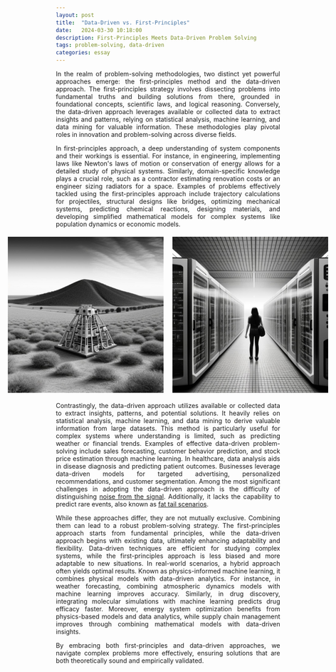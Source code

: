 ```yaml
---
layout: post
title:  "Data-Driven vs. First-Principles"
date:   2024-03-30 10:18:00
description: First-Principles Meets Data-Driven Problem Solving
tags: problem-solving, data-driven 
categories: essay
---
```


<div style="text-align: justify;">

<p>In the realm of problem-solving methodologies, two distinct yet powerful approaches emerge: the first-principles method and the data-driven approach. The first-principles strategy involves dissecting problems into fundamental truths and building solutions from there, grounded in foundational concepts, scientific laws, and logical reasoning. Conversely, the data-driven approach leverages available or collected data to extract insights and patterns, relying on statistical analysis, machine learning, and data mining for valuable information. These methodologies play pivotal roles in innovation and problem-solving across diverse fields.</p>

<p>In first-principles approach, a deep understanding of system components and their workings is essential. For instance, in engineering, implementing laws like Newton's laws of motion or conservation of energy allows for a detailed study of physical systems. Similarly, domain-specific knowledge plays a crucial role, such as a contractor estimating renovation costs or an engineer sizing radiators for a space. Examples of problems effectively tackled using the first-principles approach include trajectory calculations for projectiles, structural designs like bridges, optimizing mechanical systems, predicting chemical reactions, designing materials, and developing simplified mathematical models for complex systems like population dynamics or economic models.</p>

<div style="display: flex; justify-content: center; align-items: center; gap: 20px; margin-top: 20px; margin-bottom: 20px;">
    <img src="/assets/img/first-principles.jpg" alt="first-principle" width="400" height="350">
    <img src="/assets/img/data-driven.jpg" alt="data-driven" width="400" height="350">
</div>


<p>Contrastingly, the data-driven approach utilizes available or collected data to extract insights, patterns, and potential solutions. It heavily relies on statistical analysis, machine learning, and data mining to derive valuable information from large datasets. This method is particularly useful for complex systems where understanding is limited, such as predicting weather or financial trends. Examples of effective data-driven problem-solving include sales forecasting, customer behavior prediction, and stock price estimation through machine learning. In healthcare, data analysis aids in disease diagnosis and predicting patient outcomes. Businesses leverage data-driven models for targeted advertising, personalized recommendations, and customer segmentation. Among the most significant challenges in adopting the data-driven approach is the difficulty of distinguishing <a href="https://en.wikipedia.org/wiki/The_Signal_and_the_Noise">noise from the signal</a>. Additionally, it lacks the capability to predict rare events, also known as <a href="https://www.youtube.com/watch?v=t7Fr6iGhmBM">fat tail scenarios</a>.</p>

<p>While these approaches differ, they are not mutually exclusive. Combining them can lead to a robust problem-solving strategy. The first-principles approach starts from fundamental principles, while the data-driven approach begins with existing data, ultimately enhancing adaptability and flexibility. Data-driven techniques are efficient for studying complex systems, while the first-principles approach is less biased and more adaptable to new situations. In real-world scenarios, a hybrid approach often yields optimal results. Known as physics-informed machine learning, it combines physical models with data-driven analytics. For instance, in weather forecasting, combining atmospheric dynamics models with machine learning improves accuracy. Similarly, in drug discovery, integrating molecular simulations with machine learning predicts drug efficacy faster. Moreover, energy system optimization benefits from physics-based models and data analytics, while supply chain management improves through combining mathematical models with data-driven insights. </p>

<p>By embracing both first-principles and data-driven approaches, we navigate complex problems more effectively, ensuring solutions that are both theoretically sound and empirically validated.</p>

</div>